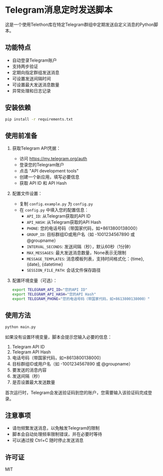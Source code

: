 # Telegram消息定时发送脚本

这是一个使用Telethon库在特定Telegram群组中定期发送自定义消息的Python脚本。

## 功能特点

- 自动登录Telegram账户
- 支持两步验证
- 定期向指定群组发送消息
- 可设置发送间隔时间
- 可设置最大发送消息数量
- 异常处理和日志记录

## 安装依赖

```bash
pip install -r requirements.txt
```

## 使用前准备

1. 获取Telegram API凭据：
   - 访问 https://my.telegram.org/auth
   - 登录您的Telegram账户
   - 点击 "API development tools"
   - 创建一个新应用，填写必要信息
   - 获取 API ID 和 API Hash

2. 配置文件设置：
   - 复制 `config.example.py` 为 `config.py`
   - 在 `config.py` 中填入您的配置信息：
     - `API_ID`: 从Telegram获取的API ID
     - `API_HASH`: 从Telegram获取的API Hash
     - `PHONE`: 您的电话号码（带国家代码，如+8613800138000）
     - `GROUP_ID`: 目标群组ID或用户名（如 -1001234567890 或 @groupname）
     - `INTERVAL_SECONDS`: 发送间隔（秒），默认60秒（1分钟）
     - `MAX_MESSAGES`: 最大发送消息数量，None表示无限制
     - `MESSAGE_TEMPLATES`: 消息模板列表，支持时间格式化：{time}, {date}, {datetime}
     - `SESSION_FILE_PATH`: 会话文件保存路径

3. 配置环境变量（可选）：
   ```bash
   export TELEGRAM_API_ID="您的API ID"
   export TELEGRAM_API_HASH="您的API Hash"
   export TELEGRAM_PHONE="您的电话号码（带国家代码，如+8613800138000）"
   ```

## 使用方法

```bash
python main.py
```

如果没有设置环境变量，脚本会提示您输入必要的信息：

1. Telegram API ID
2. Telegram API Hash
3. 电话号码（带国家代码，如+8613800138000）
4. 目标群组ID或用户名（如 -1001234567890 或 @groupname）
5. 要发送的消息内容
6. 发送间隔（秒）
7. 是否设置最大发送数量

首次运行时，Telegram会发送验证码到您的账户，您需要输入该验证码完成登录。

## 注意事项

- 请勿频繁发送消息，以免触发Telegram的限制
- 脚本会自动处理频率限制错误，并在必要时等待
- 可以通过按 Ctrl+C 随时停止发送消息

## 许可证

MIT